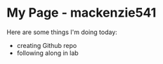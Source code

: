 # My Page - mackenzie541

Here are some things I'm doing today:
- creating Github repo
- following along in lab
